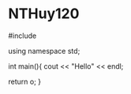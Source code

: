 # NTHuy120
#include<iostream>

using namespace std;

int main(){
  cout << "Hello" << endl;

  return o;
}
